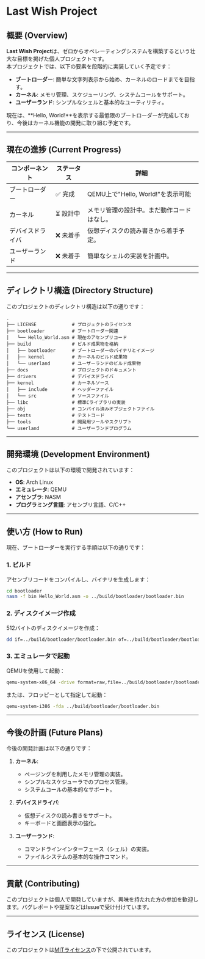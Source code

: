 # Last Wish Project

## 概要 (Overview)
**Last Wish Project**は、ゼロからオペレーティングシステムを構築するという壮大な目標を掲げた個人プロジェクトです。  
本プロジェクトでは、以下の要素を段階的に実装していく予定です：
- **ブートローダー**: 簡単な文字列表示から始め、カーネルのロードまでを目指す。
- **カーネル**: メモリ管理、スケジューリング、システムコールをサポート。
- **ユーザーランド**: シンプルなシェルと基本的なユーティリティ。

現在は、**Hello, World!**を表示する最低限のブートローダーが完成しており、今後はカーネル機能の開発に取り組む予定です。

---

## 現在の進捗 (Current Progress)
| コンポーネント      | ステータス            | 詳細                       |
|------------------|-------------------|--------------------------|
| ブートローダー       | ✅ 完成            | QEMU上で"Hello, World!"を表示可能 |
| カーネル           | ⏳ 設計中           | メモリ管理の設計中。まだ動作コードはなし。    |
| デバイスドライバ     | ❌ 未着手           | 仮想ディスクの読み書きから着手予定。         |
| ユーザーランド       | ❌ 未着手           | 簡単なシェルの実装を計画中。             |

---

## ディレクトリ構造 (Directory Structure)
このプロジェクトのディレクトリ構造は以下の通りです：

```
.
├── LICENSE             # プロジェクトのライセンス
├── bootloader          # ブートローダー関連
│   └── Hello_World.asm # 現在のアセンブリコード
├── build               # ビルド成果物を格納
│   ├── bootloader      # ブートローダーのバイナリとイメージ
│   ├── kernel          # カーネルのビルド成果物
│   └── userland        # ユーザーランドのビルド成果物
├── docs                # プロジェクトのドキュメント
├── drivers             # デバイスドライバ
├── kernel              # カーネルソース
│   ├── include         # ヘッダーファイル
│   └── src             # ソースファイル
├── libc                # 標準Cライブラリの実装
├── obj                 # コンパイル済みオブジェクトファイル
├── tests               # テストコード
├── tools               # 開発用ツールやスクリプト
└── userland            # ユーザーランドプログラム
```

---

## 開発環境 (Development Environment)
このプロジェクトは以下の環境で開発されています：

- **OS**: Arch Linux
- **エミュレータ**: QEMU
- **アセンブラ**: NASM
- **プログラミング言語**: アセンブリ言語、C/C++

---

## 使い方 (How to Run)
現在、ブートローダーを実行する手順は以下の通りです：

### 1. ビルド
アセンブリコードをコンパイルし、バイナリを生成します：
```bash
cd bootloader
nasm -f bin Hello_World.asm -o ../build/bootloader/bootloader.bin
```

### 2. ディスクイメージ作成
512バイトのディスクイメージを作成：
```bash
dd if=../build/bootloader/bootloader.bin of=../build/bootloader/bootloader.img bs=512 count=1
```

### 3. エミュレータで起動
QEMUを使用して起動：
```bash
qemu-system-x86_64 -drive format=raw,file=../build/bootloader/bootloader.img
```

または、フロッピーとして指定して起動：
```bash
qemu-system-i386 -fda ../build/bootloader/bootloader.bin
```

---

## 今後の計画 (Future Plans)
今後の開発計画は以下の通りです：

1. **カーネル**:
   - ページングを利用したメモリ管理の実装。
   - シンプルなスケジューラでのプロセス管理。
   - システムコールの基本的なサポート。

2. **デバイスドライバ**:
   - 仮想ディスクの読み書きをサポート。
   - キーボードと画面表示の強化。

3. **ユーザーランド**:
   - コマンドラインインターフェース（シェル）の実装。
   - ファイルシステムの基本的な操作コマンド。

---

## 貢献 (Contributing)
このプロジェクトは個人で開発していますが、興味を持たれた方の参加を歓迎します。バグレポートや提案などはIssueで受け付けています。

---

## ライセンス (License)
このプロジェクトは[MITライセンス](LICENSE)の下で公開されています。

